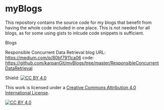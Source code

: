 # myBlogs

This repository contains the source code for my blogs that benefit from having the whole code included in one place. This is not needed for all blogs, as for some using gists to inlcude code snippets is sufficient.

Blogs

Responsible Concurrent Data Retrieval
blog URL: https://medium.com/p/80bf7911ca06
code: https://github.com/karpanGit/myBlogs/tree/master/ResponsibleConcurrentDataRetrieval

Shield: [![CC BY 4.0][cc-by-shield]][cc-by]

This work is licensed under a
[Creative Commons Attribution 4.0 International License][cc-by].

[![CC BY 4.0][cc-by-image]][cc-by]

[cc-by]: http://creativecommons.org/licenses/by/4.0/
[cc-by-image]: https://i.creativecommons.org/l/by/4.0/88x31.png
[cc-by-shield]: https://img.shields.io/badge/License-CC%20BY%204.0-lightgrey.svg
